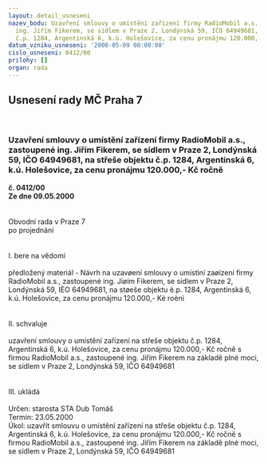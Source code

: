 ```yaml
---
layout: detail_usneseni
nazev_bodu: Uzavření smlouvy o umístění zařízení firmy RadioMobil a.s., zastoupené
  ing. Jiřím Fikerem, se sídlem v Praze 2, Londýnská 59, IČO 64949681, na střeše objektu
  č.p. 1284, Argentinská 6, k.ú. Holešovice, za cenu pronájmu 120.000,- Kč ročně
datum_vzniku_usneseni: '2000-05-09 00:00:00'
cislo_usneseni: 0412/00
prilohy: []
organ: rada
---
```

<div id="ucUsn_pList" class="usn">
	<span><h2>Usnesení rady MČ Praha 7 </h2>
<br></span><div class="standBody">
<span><h3>Uzavření smlouvy o umístění zařízení firmy RadioMobil a.s., zastoupené ing. Jiřím Fikerem, se sídlem v Praze 2, Londýnská 59, IČO 64949681, na střeše objektu č.p. 1284, Argentinská 6, k.ú. Holešovice, za cenu pronájmu 120.000,- Kč ročně</h3></span><div class="center">
		<strong>č. 0412/00</strong><br>
	</div>
<div class="center">
		<strong>Ze dne 09.05.2000</strong><br><br>
	</div>     <br>Obvodní rada v Praze 7<br>po projednání<br><br><br>I.	bere na vědomí<br><br> předložený materiál - Návrh na uzavøení smlouvy o umístìní zaøízení firmy RadioMobil a.s., zastoupené ing. Jiøím Fikerem, se sídlem v Praze 2, Londýnská 59, IÈO 64949681, na støeše objektu è.p. 1284, Argentinská 6, k.ú. Holešovice, za cenu pronájmu 120.000,- Kè roènì<br><br><br>II.	schvaluje <br><br>uzavření smlouvy o umístění zařízení na střeše objektu č.p. 1284, Argentinská 6, k.ú. Holešovice, za cenu pronájmu 120.000,- Kč ročně s firmou RadioMobil a.s., zastoupené ing. Jiřím Fikerem na základě plné moci, se sídlem v Praze 2, Londýnská 59, IČO 64949681<br><br><br>III.	ukládá <br><br> Určen:	starosta	STA Dub Tomáš<br>Termín: 23.05.2000<br>Úkol:	uzavřít smlouvu o umístění zařízení na střeše objektu č.p. 1284, Argentinská 6, k.ú. Holešovice, za cenu pronájmu 120.000,- Kč ročně s firmou RadioMobil a.s., zastoupené ing. Jiřím Fikerem na základě plné moci, se sídlem v Praze 2, Londýnská 59, IČO 64949681<br> <br>
</div>
</div>